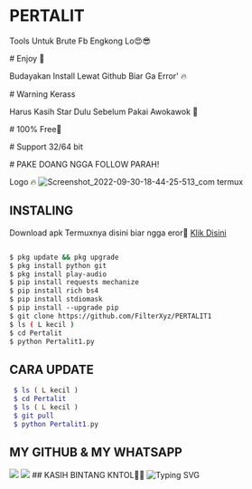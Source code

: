 # PERTALIT
Tools Untuk Brute Fb Engkong Lo😍😎

# Enjoy 🤤 

Budayakan Install Lewat Github Biar Ga Error' 🔥 
 
# Warning Kerass 

Harus Kasih Star Dulu Sebelum Pakai Awokawok 🗿

# 100% Free🥰 

# Support 32/64 bit 

# PAKE DOANG NGGA FOLLOW PARAH! 
 
Logo 🔥 
![Screenshot_2022-09-30-18-44-25-513_com termux](https://user-images.githubusercontent.com/114341732/193262788-f468ca6e-c513-4443-82ff-1c5797a2e507.jpg)
 

## INSTALING

 Download apk Termuxnya disini biar ngga eror🌟 
 [Klik Disini](https://f-droid.org/repo/com.termux_117.apk)
 ```bash 

 $ pkg update && pkg upgrade 
 $ pkg install python git 
 $ pkg install play-audio 
 $ pip install requests mechanize 
 $ pip install rich bs4 
 $ pip install stdiomask 
 $ pip install --upgrade pip 
 $ git clone https://github.com/FilterXyz/PERTALIT1
 $ ls ( L kecil ) 
 $ cd Pertalit
 $ python Pertalit1.py 
 ``` 
## CARA UPDATE

```php 
 $ ls ( L kecil ) 
 $ cd Pertalit
 $ ls ( L kecil ) 
 $ git pull 
 $ python Pertalit1.py 
 ``` 
 
## MY GITHUB & MY WHATSAPP 
 [![](https://img.shields.io/badge/Github-black?logo=Github&logoColor=black&labelColor=white)](https://github.com/FilterXyz)
 [![](https://img.shields.io/badge/Whatsapp-CHAT-red?logo=Whatsapp&logoColor=Brightgreen&labelColor=white)](https://wa.me/19725344955text=Halo+kak+ganteng) 
 ## KASIH BINTANG KNTOL🌟🌟 
 ![Typing SVG](https://readme-typing-svg.herokuapp.com?lines=Selamat+Coli-Dengan-Sc-Free....!+)

